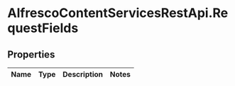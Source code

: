 # AlfrescoContentServicesRestApi.RequestFields

## Properties
Name | Type | Description | Notes
------------ | ------------- | ------------- | -------------


